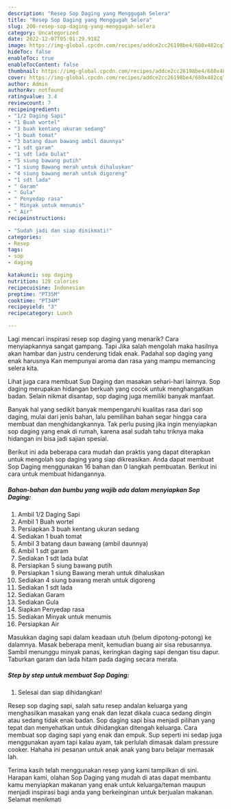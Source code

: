 ```yaml
---
description: "Resep Sop Daging yang Menggugah Selera"
title: "Resep Sop Daging yang Menggugah Selera"
slug: 200-resep-sop-daging-yang-menggugah-selera
category: Uncategorized
date: 2022-12-07T05:01:29.918Z
image: https://img-global.cpcdn.com/recipes/addce2cc26198be4/680x482cq70/sop-daging-foto-resep-utama.jpg
hideToc: false
enableToc: true
enableTocContent: false
thumbnail: https://img-global.cpcdn.com/recipes/addce2cc26198be4/680x482cq70/sop-daging-foto-resep-utama.jpg
cover: https://img-global.cpcdn.com/recipes/addce2cc26198be4/680x482cq70/sop-daging-foto-resep-utama.jpg
author: Admin
authorAv: notfound
ratingvalue: 3.4
reviewcount: 7
recipeingredient:
- "1/2 Daging Sapi"
- "1 Buah wortel"
- "3 buah kentang ukuran sedang"
- "1 buah tomat"
- "3 batang daun bawang ambil daunnya"
- "1 sdt garam"
- "1 sdt lada bulat"
- "5 siung bawang putih"
- "1 siung Bawang merah untuk dihaluskan"
- "4 siung bawang merah untuk digoreng"
- "1 sdt lada"
- " Garam"
- " Gula"
- " Penyedap rasa"
- " Minyak untuk menumis"
- " Air"
recipeinstructions:

- "Sudah jadi dan siap dinikmati!"
categories:
- Resep
tags:
- sop
- daging

katakunci: sop daging 
nutrition: 128 calories
recipecuisine: Indonesian
preptime: "PT35M"
cooktime: "PT34M"
recipeyield: "3"
recipecategory: Lunch

---
```



Lagi mencari inspirasi resep sop daging yang menarik? Cara menyiapkannya sangat gampang. Tapi Jika salah mengolah maka hasilnya akan hambar dan justru cenderung tidak enak. Padahal sop daging yang enak harusnya Kan mempunyai aroma dan rasa yang mampu memancing selera kita.


Lihat juga cara membuat Sup Daging dan masakan sehari-hari lainnya. Sop daging merupakan hidangan berkuah yang cocok untuk menghangatkan badan. Selain nikmat disantap, sop daging juga memiliki banyak manfaat.

Banyak hal yang sedikit banyak mempengaruhi kualitas rasa dari sop daging, mulai dari jenis bahan, lalu pemilihan bahan segar hingga cara membuat dan menghidangkannya. Tak perlu pusing jika ingin menyiapkan sop daging yang enak di rumah, karena asal sudah tahu triknya maka hidangan ini bisa jadi sajian spesial.


Berikut ini ada beberapa cara mudah dan praktis yang dapat diterapkan untuk mengolah sop daging yang siap dikreasikan. Anda dapat membuat Sop Daging menggunakan 16 bahan dan 0 langkah pembuatan. Berikut ini cara untuk membuat hidangannya.

<!--inarticleads1-->

##### Bahan-bahan dan bumbu yang wajib ada dalam menyiapkan Sop Daging:

1. Ambil 1/2 Daging Sapi
1. Ambil 1 Buah wortel
1. Persiapkan 3 buah kentang ukuran sedang
1. Sediakan 1 buah tomat
1. Ambil 3 batang daun bawang (ambil daunnya)
1. Ambil 1 sdt garam
1. Sediakan 1 sdt lada bulat
1. Persiapkan 5 siung bawang putih
1. Persiapkan 1 siung Bawang merah untuk dihaluskan
1. Sediakan 4 siung bawang merah untuk digoreng
1. Sediakan 1 sdt lada
1. Sediakan  Garam
1. Sediakan  Gula
1. Siapkan  Penyedap rasa
1. Sediakan  Minyak untuk menumis
1. Persiapkan  Air


Masukkan daging sapi dalam keadaan utuh (belum dipotong-potong) ke dalamnya. Masak beberapa menit, kemudian buang air sisa rebusannya. Sambil menunggu minyak panas, keringkan daging sapi dengan tisu dapur. Taburkan garam dan lada hitam pada daging secara merata. 

<!--inarticleads2-->

##### Step by step untuk membuat Sop Daging:


1. Selesai dan siap dihidangkan!

Resep sop daging sapi, salah satu resep andalan keluarga yang menghasilkan masakan yang enak dan lezat dikala cuaca sedang dingin atau sedang tidak enak badan. Sop daging sapi bisa menjadi pilihan yang tepat dan menyehatkan untuk dihidangkan ditengah keluarga. Cara membuat sop daging sapi yang enak dan empuk. Sup seperti ini sedap juga menggunakan ayam tapi kalau ayam, tak perlulah dimasak dalam pressure cooker. Hahaha ini pesanan untuk anak anak yang baru belajar memasak lah. 

Terima kasih telah menggunakan resep yang kami tampilkan di sini. Harapan kami, olahan Sop Daging yang mudah di atas dapat membantu kamu menyiapkan makanan yang enak untuk keluarga/teman maupun menjadi inspirasi bagi anda yang berkeinginan untuk berjualan makanan. Selamat menikmati
